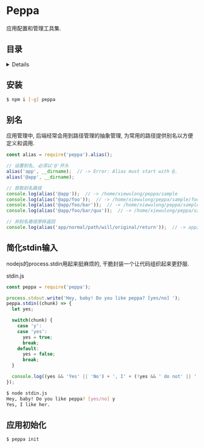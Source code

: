 # Peppa

应用配置和管理工具集.

## 目录

<details>

* [安装](#安装)
* [别名](#别名)
* [简化stdin输入](#简化stdin输入)
* [应用初始化](#应用初始化)

</details>

## 安装

```bash
$ npm i [-g] peppa
```

## 别名

应用管理中, 后端经常会用到路径管理的抽象管理, 为常用的路径提供别名以方便定义和调用.

```js
const alias = require('peppa').alias();

// 设置别名, 必须以'@'开头
alias('app', __dirname);  // -> Error: Alias must start with @.
alias('@app', __dirname);

// 获取别名路径
console.log(alias('@app'));  // -> /home/xiewulong/peppa/sample
console.log(alias('@app/foo'));  // -> /home/xiewulong/peppa/sample/foo
console.log(alias('@app/foo/bar'));  // -> /home/xiewulong/peppa/sample/foo/bar
console.log(alias('@app/foo/bar/qux'));  // -> /home/xiewulong/peppa/sample/foo/bar/qux

// 非别名路径原样返回
console.log(alias('app/normal/path/will/original/return'));  // -> app/normal/path/will/original/return
```

## 简化stdin输入

nodejs的process.stdin用起来挺麻烦的, 干脆封装一个让代码组织起来更舒服.

stdin.js

```js
const peppa = require('peppa');

process.stdout.write('Hey, baby! Do you like peppa? [yes/no] ');
peppa.stdin((chunk) => {
  let yes;

  switch(chunk) {
    case 'y':
    case 'yes':
      yes = true;
      break;
    default:
      yes = false;
      break;
  }

  console.log((yes && 'Yes' || 'No') + ', I' + (!yes && ' do not' || '') + ' like her.');
});
```

```bash
$ node stdin.js
Hey, baby! Do you like peppa? [yes/no] y
Yes, I like her.
```

## 应用初始化

```bash
$ peppa init
```
